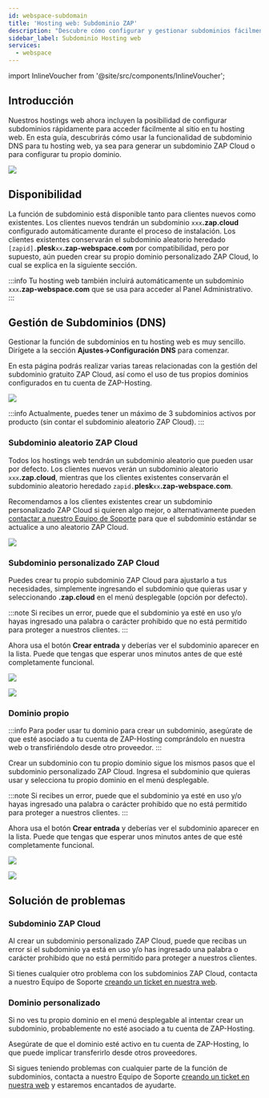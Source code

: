 ```yaml
---
id: webspace-subdomain
title: 'Hosting web: Subdominio ZAP'
description: "Descubre cómo configurar y gestionar subdominios fácilmente para tu hosting web y mejorar el acceso y personalización de tu sitio → Aprende más ahora"
sidebar_label: Subdominio Hosting web
services:
  - webspace
---
```


import InlineVoucher from '@site/src/components/InlineVoucher';

## Introducción

Nuestros hostings web ahora incluyen la posibilidad de configurar subdominios rápidamente para acceder fácilmente al sitio en tu hosting web. En esta guía, descubrirás cómo usar la funcionalidad de subdominio DNS para tu hosting web, ya sea para generar un subdominio ZAP Cloud o para configurar tu propio dominio.

![](https://screensaver01.zap-hosting.com/index.php/s/RJTfQf9ARDkC3r4/preview)

<InlineVoucher />

## Disponibilidad

La función de subdominio está disponible tanto para clientes nuevos como existentes. Los clientes nuevos tendrán un subdominio `xxx`**.zap.cloud** configurado automáticamente durante el proceso de instalación. Los clientes existentes conservarán el subdominio aleatorio heredado `[zapid].`**plesk**`xx`**.zap-webspace.com** por compatibilidad, pero por supuesto, aún pueden crear su propio dominio personalizado ZAP Cloud, lo cual se explica en la siguiente sección.

:::info
Tu hosting web también incluirá automáticamente un subdominio `xxx`**.zap-webspace.com** que se usa para acceder al Panel Administrativo.
:::

## Gestión de Subdominios (DNS)

Gestionar la función de subdominios en tu hosting web es muy sencillo. Dirígete a la sección **Ajustes->Configuración DNS** para comenzar.

En esta página podrás realizar varias tareas relacionadas con la gestión del subdominio gratuito ZAP Cloud, así como el uso de tus propios dominios configurados en tu cuenta de ZAP-Hosting.

![](https://screensaver01.zap-hosting.com/index.php/s/QZ4aJJLkKz59g9w/preview)

:::info
Actualmente, puedes tener un máximo de 3 subdominios activos por producto (sin contar el subdominio aleatorio ZAP Cloud).
:::

### Subdominio aleatorio ZAP Cloud

Todos los hostings web tendrán un subdominio aleatorio que pueden usar por defecto. Los clientes nuevos verán un subdominio aleatorio `xxx`**.zap.cloud**, mientras que los clientes existentes conservarán el subdominio aleatorio heredado `zapid.`**plesk**`xx`**.zap-webspace.com**.

Recomendamos a los clientes existentes crear un subdominio personalizado ZAP Cloud si quieren algo mejor, o alternativamente pueden [contactar a nuestro Equipo de Soporte](https://zap-hosting.com/en/customer/support/) para que el subdominio estándar se actualice a uno aleatorio ZAP Cloud.

![](https://screensaver01.zap-hosting.com/index.php/s/XbrGeT5mH98tPEj/preview)

### Subdominio personalizado ZAP Cloud

Puedes crear tu propio subdominio ZAP Cloud para ajustarlo a tus necesidades, simplemente ingresando el subdominio que quieras usar y seleccionando **.zap.cloud** en el menú desplegable (opción por defecto).

:::note
Si recibes un error, puede que el subdominio ya esté en uso y/o hayas ingresado una palabra o carácter prohibido que no está permitido para proteger a nuestros clientes.
:::

Ahora usa el botón **Crear entrada** y deberías ver el subdominio aparecer en la lista. Puede que tengas que esperar unos minutos antes de que esté completamente funcional.

![](https://screensaver01.zap-hosting.com/index.php/s/odqKSyzXRLi5zRx/preview)

![](https://screensaver01.zap-hosting.com/index.php/s/yWmt4j3nWEgbN6K/preview)

### Dominio propio

:::info
Para poder usar tu dominio para crear un subdominio, asegúrate de que esté asociado a tu cuenta de ZAP-Hosting comprándolo en nuestra web o transfiriéndolo desde otro proveedor.
:::

Crear un subdominio con tu propio dominio sigue los mismos pasos que el subdominio personalizado ZAP Cloud. Ingresa el subdominio que quieras usar y selecciona tu propio dominio en el menú desplegable.

:::note
Si recibes un error, puede que el subdominio ya esté en uso y/o hayas ingresado una palabra o carácter prohibido que no está permitido para proteger a nuestros clientes.
:::

Ahora usa el botón **Crear entrada** y deberías ver el subdominio aparecer en la lista. Puede que tengas que esperar unos minutos antes de que esté completamente funcional.

![](https://screensaver01.zap-hosting.com/index.php/s/Xoe8c4T9TNpby27/preview)

![](https://screensaver01.zap-hosting.com/index.php/s/AX9yFSb3nRNoKiF/preview)

## Solución de problemas

### Subdominio ZAP Cloud

Al crear un subdominio personalizado ZAP Cloud, puede que recibas un error si el subdominio ya está en uso y/o has ingresado una palabra o carácter prohibido que no está permitido para proteger a nuestros clientes.

Si tienes cualquier otro problema con los subdominios ZAP Cloud, contacta a nuestro Equipo de Soporte [creando un ticket en nuestra web](https://zap-hosting.com/en/customer/support/).

### Dominio personalizado

Si no ves tu propio dominio en el menú desplegable al intentar crear un subdominio, probablemente no esté asociado a tu cuenta de ZAP-Hosting.

Asegúrate de que el dominio esté activo en tu cuenta de ZAP-Hosting, lo que puede implicar transferirlo desde otros proveedores.

Si sigues teniendo problemas con cualquier parte de la función de subdominios, contacta a nuestro Equipo de Soporte [creando un ticket en nuestra web](https://zap-hosting.com/en/customer/support/) y estaremos encantados de ayudarte.

<InlineVoucher />